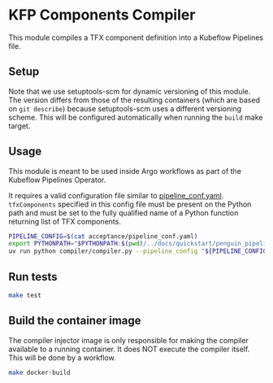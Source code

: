 # KFP Components Compiler

This module compiles a TFX component definition into a Kubeflow Pipelines file.

## Setup

Note that we use setuptools-scm for dynamic versioning of this module.
The version differs from those of the resulting containers (which are based on `git describe`) because setuptools-scm uses a different versioning scheme. This will be configured automatically when running the `build` make target.

## Usage

This module is meant to be used inside Argo workflows as part of the Kubeflow Pipelines Operator.

It requires a valid configuration file similar to [pipeline_conf.yaml](acceptance/pipeline_conf.yaml).
`tfxComponents` specified in this config file must be present on the Python path and must be set to the fully qualified name of a Python function returning list of TFX components.


```bash
PIPELINE_CONFIG=$(cat acceptance/pipeline_conf.yaml)
export PYTHONPATH="$PYTHONPATH:$(pwd)/../docs/quickstart/penguin_pipeline"
uv run python compiler/compiler.py --pipeline_config "${PIPELINE_CONFIG}" --output_file out.yaml
```

## Run tests
```bash
make test
```

## Build the container image

The compiler injector image is only responsible for making the compiler available to a running container. It does NOT execute the compiler itself. This will be done by a workflow.

```bash
make docker-build
```